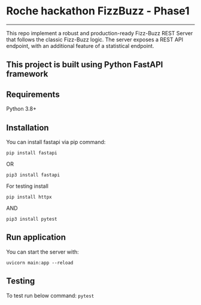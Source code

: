 # Roche hackathon FizzBuzz - Phase1

---
This repo implement a robust and production-ready Fizz-Buzz REST Server that follows the classic Fizz-Buzz logic. The server exposes a REST API endpoint, with an additional feature of a statistical endpoint.

This project is built using Python FastAPI framework
---

## Requirements

Python 3.8+

## Installation

You can install fastapi via pip command:

```pip install fastapi```

OR

```pip3 install fastapi```

For testing install

```pip install httpx```

AND

```pip3 install pytest```

## Run application

You can start the server with:

```uvicorn main:app --reload  ```

## Testing

To test run below command:
```pytest```


